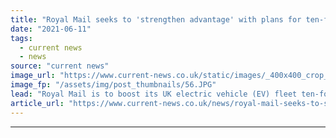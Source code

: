 ```yaml
---
title: "Royal Mail seeks to 'strengthen advantage' with plans for ten-fold increase in EVs"
date: "2021-06-11"
tags: 
  - current news
  - news
source: "current news"
image_url: "https://www.current-news.co.uk/static/images/_400x400_crop_center-center/ROYAL-MAIL_BRISTOL-EVs-image-Royal-Mail.JPG"
image_fp: "/assets/img/post_thumbnails/56.JPG"
lead: "​Royal Mail is to boost its UK electric vehicle (EV) fleet ten-fold as part of its plans to slash emissions."
article_url: "https://www.current-news.co.uk/news/royal-mail-seeks-to-strengthen-advantage-with-plans-for-ten-fold-increase-in-evs?utm_source=rss-feeds&utm_medium=rss&utm_campaign=rss"
---
```


---
